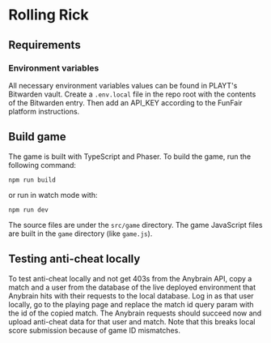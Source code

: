 # Rolling Rick

## Requirements

### Environment variables

All necessary environment variables values can be found in PLAYT's Bitwarden vault.
Create a `.env.local` file in the repo root with the contents of the Bitwarden entry.
Then add an API_KEY according to the FunFair platform instructions.

## Build game

The game is built with TypeScript and Phaser. To build the game, run the following command:

```
npm run build
```

or run in watch mode with:

```
npm run dev
```

The source files are under the `src/game` directory. The game JavaScript files are built in the `game` directory (like `game.js`).

## Testing anti-cheat locally

To test anti-cheat locally and not get 403s from the Anybrain API, copy a match and a user from the database of the live deployed environment that Anybrain hits with their requests to the local database.
Log in as that user locally, go to the playing page and replace the match id query param with the id of the copied match.
The Anybrain requests should succeed now and upload anti-cheat data for that user and match.
Note that this breaks local score submission because of game ID mismatches.
